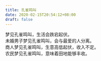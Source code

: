 ```yaml
---
title: 孔雀鸣叫
date: 2020-02-15T20:54:12+08:00
draft: false
---
```


梦见孔雀鸣叫，生活会跌宕起伏。<br>
未婚男子梦见孔雀鸣叫，会与最爱的人分离。<br>
商人梦见孔雀鸣叫，生意高低起伏，收入不定。<br>
农民梦见孔雀鸣叫，意味着田地能够丰收。<br>
